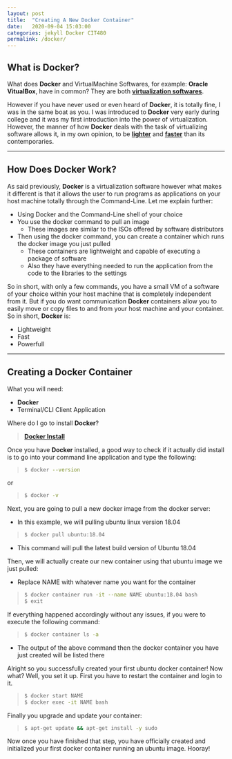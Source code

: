 ```yaml
---
layout: post
title:  "Creating A New Docker Container"
date:   2020-09-04 15:03:00 
categories: jekyll Docker CIT480
permalink: /docker/
---
```

## **What is Docker?**

What does **Docker** and VirtualMachine Softwares, for example: **Oracle VitualBox**, have in common? They are both **<ins>virtualization softwares</ins>**. 

However if you have never used or even heard of **Docker**, it is totally fine, I was in the same boat as you. I was introduced to **Docker** very early during college and it was my first introduction into the power of virtualization. However, the manner of how **Docker** deals with the task of virtualizing software allows it, in my own opinion, to be <ins>**lighter**</ins> and <ins>**faster**</ins> than its contemporaries. 

---

## **How Does Docker Work?**

As said previously, **Docker** is a virtualization software however what makes it different is that it allows the user to run programs as applications on your host machine totally through the Command-Line. Let me explain further: 

* Using Docker and the Command-Line shell of your choice
* You use the docker command to pull an image
    * These images are similar to the ISOs offered by software distributors  
* Then using the docker command, you can create a container which runs the docker image you just pulled
    * These containers are lightweight and capable of executing a package of software 
    * Also they have everything needed to run the application from the code to the libraries to the settings

So in short, with only a few commands, you have a small VM of a software of your choice within your host machine that is completely independent from it. But if you do want communication **Docker** containers allow you to easily move or copy files to and from your host machine and your container. So in short, **Docker** is:

* Lightweight
* Fast 
* Powerfull

---

## **Creating a Docker Container**

What you will need: 
* **Docker** 
* Terminal/CLI Client Application

Where do I go to install **Docker**?
> [**Docker Install**](https://docs.docker.com/engine/install/)

Once you have **Docker** installed, a good way to check if it actually did install is to go into your command line application and type the following: 
> ```bash
> $ docker --version
> ```

or

> ```bash
> $ docker -v
> ```

Next, you are going to pull a new docker image from the docker server:
* In this example, we will pulling ubuntu linux version 18.04 

> ```bash
> $ docker pull ubuntu:18.04
> ```

* This command will pull the latest build version of Ubuntu 18.04

Then, we will actually create our new container using that ubuntu image we just pulled:

* Replace NAME with whatever name you want for the container

> ```bash
> $ docker container run -it --name NAME ubuntu:18.04 bash
> $ exit
> ```

If everything happened accordingly without any issues, if you were to execute the following command:

> ```bash
> $ docker container ls -a
> ```

* The output of the above command then the docker container you have just created will be listed there 

Alright so you successfully created your first ubuntu docker container! Now what? Well, you set it up. First you have to restart the container and login to it.

> ```bash
> $ docker start NAME
> $ docker exec -it NAME bash
> ```

Finally you upgrade and update your container: 

> ```bash
> $ apt-get update && apt-get install -y sudo
> ```

Now once you have finished that step, you have officially created and initialized your first docker container running an ubuntu image. Hooray!





